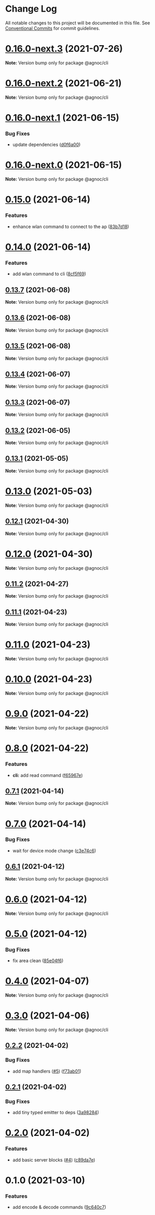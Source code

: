 # Change Log

All notable changes to this project will be documented in this file.
See [Conventional Commits](https://conventionalcommits.org) for commit guidelines.

# [0.16.0-next.3](https://github.com/adrigzr/agnoc/compare/v0.16.0-next.2...v0.16.0-next.3) (2021-07-26)

**Note:** Version bump only for package @agnoc/cli

# [0.16.0-next.2](https://github.com/adrigzr/agnoc/compare/v0.16.0-next.1...v0.16.0-next.2) (2021-06-21)

**Note:** Version bump only for package @agnoc/cli

# [0.16.0-next.1](https://github.com/adrigzr/agnoc/compare/v0.16.0-next.0...v0.16.0-next.1) (2021-06-15)

### Bug Fixes

- update dependencies ([d0f6a00](https://github.com/adrigzr/agnoc/commit/d0f6a0060804e5c91875e7028a19669776b49e18))

# [0.16.0-next.0](https://github.com/adrigzr/agnoc/compare/v0.15.0...v0.16.0-next.0) (2021-06-15)

**Note:** Version bump only for package @agnoc/cli

# [0.15.0](https://github.com/adrigzr/agnoc/compare/v0.14.0...v0.15.0) (2021-06-14)

### Features

- enhance wlan command to connect to the ap ([83b7d18](https://github.com/adrigzr/agnoc/commit/83b7d184616746b1f24c48a5d89c68dcbf33d838))

# [0.14.0](https://github.com/adrigzr/agnoc/compare/v0.13.7...v0.14.0) (2021-06-14)

### Features

- add wlan command to cli ([8cf5f69](https://github.com/adrigzr/agnoc/commit/8cf5f691583c7a03ecb55a269341159af5487d67))

## [0.13.7](https://github.com/adrigzr/agnoc/compare/v0.13.6...v0.13.7) (2021-06-08)

**Note:** Version bump only for package @agnoc/cli

## [0.13.6](https://github.com/adrigzr/agnoc/compare/v0.13.5...v0.13.6) (2021-06-08)

**Note:** Version bump only for package @agnoc/cli

## [0.13.5](https://github.com/adrigzr/agnoc/compare/v0.13.4...v0.13.5) (2021-06-08)

**Note:** Version bump only for package @agnoc/cli

## [0.13.4](https://github.com/adrigzr/agnoc/compare/v0.13.3...v0.13.4) (2021-06-07)

**Note:** Version bump only for package @agnoc/cli

## [0.13.3](https://github.com/adrigzr/agnoc/compare/v0.13.2...v0.13.3) (2021-06-07)

**Note:** Version bump only for package @agnoc/cli

## [0.13.2](https://github.com/adrigzr/agnoc/compare/v0.13.1...v0.13.2) (2021-06-05)

**Note:** Version bump only for package @agnoc/cli

## [0.13.1](https://github.com/adrigzr/agnoc/compare/v0.13.0...v0.13.1) (2021-05-05)

**Note:** Version bump only for package @agnoc/cli

# [0.13.0](https://github.com/adrigzr/agnoc/compare/v0.12.1...v0.13.0) (2021-05-03)

**Note:** Version bump only for package @agnoc/cli

## [0.12.1](https://github.com/adrigzr/agnoc/compare/v0.12.0...v0.12.1) (2021-04-30)

**Note:** Version bump only for package @agnoc/cli

# [0.12.0](https://github.com/adrigzr/agnoc/compare/v0.11.2...v0.12.0) (2021-04-30)

**Note:** Version bump only for package @agnoc/cli

## [0.11.2](https://github.com/adrigzr/agnoc/compare/v0.11.1...v0.11.2) (2021-04-27)

**Note:** Version bump only for package @agnoc/cli

## [0.11.1](https://github.com/adrigzr/agnoc/compare/v0.11.0...v0.11.1) (2021-04-23)

**Note:** Version bump only for package @agnoc/cli

# [0.11.0](https://github.com/adrigzr/agnoc/compare/v0.10.0...v0.11.0) (2021-04-23)

**Note:** Version bump only for package @agnoc/cli

# [0.10.0](https://github.com/adrigzr/agnoc/compare/v0.9.0...v0.10.0) (2021-04-23)

**Note:** Version bump only for package @agnoc/cli

# [0.9.0](https://github.com/adrigzr/agnoc/compare/v0.8.0...v0.9.0) (2021-04-22)

**Note:** Version bump only for package @agnoc/cli

# [0.8.0](https://github.com/adrigzr/agnoc/compare/v0.7.1...v0.8.0) (2021-04-22)

### Features

- **cli:** add read command ([f65967e](https://github.com/adrigzr/agnoc/commit/f65967ec11d7d606ff5034157e6aecc7cb7246a7))

## [0.7.1](https://github.com/adrigzr/agnoc/compare/v0.7.0...v0.7.1) (2021-04-14)

**Note:** Version bump only for package @agnoc/cli

# [0.7.0](https://github.com/adrigzr/agnoc/compare/v0.6.1...v0.7.0) (2021-04-14)

### Bug Fixes

- wait for device mode change ([c3e74c6](https://github.com/adrigzr/agnoc/commit/c3e74c679d9b42a6eaab87a414b882ca78875392))

## [0.6.1](https://github.com/adrigzr/agnoc/compare/v0.6.0...v0.6.1) (2021-04-12)

**Note:** Version bump only for package @agnoc/cli

# [0.6.0](https://github.com/adrigzr/agnoc/compare/v0.5.0...v0.6.0) (2021-04-12)

**Note:** Version bump only for package @agnoc/cli

# [0.5.0](https://github.com/adrigzr/agnoc/compare/v0.4.0...v0.5.0) (2021-04-12)

### Bug Fixes

- fix area clean ([85e04f6](https://github.com/adrigzr/agnoc/commit/85e04f63746ef6e116a9138b221f528f8d047191))

# [0.4.0](https://github.com/adrigzr/agnoc/compare/v0.3.0...v0.4.0) (2021-04-07)

**Note:** Version bump only for package @agnoc/cli

# [0.3.0](https://github.com/adrigzr/agnoc/compare/v0.2.2...v0.3.0) (2021-04-06)

**Note:** Version bump only for package @agnoc/cli

## [0.2.2](https://github.com/adrigzr/agnoc/compare/v0.2.1...v0.2.2) (2021-04-02)

### Bug Fixes

- add map handlers ([#5](https://github.com/adrigzr/agnoc/issues/5)) ([f73ab01](https://github.com/adrigzr/agnoc/commit/f73ab01dce9ec44e0d79e463411c8c75d981f41e))

## [0.2.1](https://github.com/adrigzr/agnoc/compare/v0.2.0...v0.2.1) (2021-04-02)

### Bug Fixes

- add tiny typed emitter to deps ([3a98284](https://github.com/adrigzr/agnoc/commit/3a98284e1bc6627082074c61f248e36afe3bd4c1))

# [0.2.0](https://github.com/adrigzr/agnoc/compare/v0.1.0...v0.2.0) (2021-04-02)

### Features

- add basic server blocks ([#4](https://github.com/adrigzr/agnoc/issues/4)) ([c89da7e](https://github.com/adrigzr/agnoc/commit/c89da7e33d6967496e2c58eba0f7f646c3a08712))

# 0.1.0 (2021-03-10)

### Features

- add encode & decode commands ([9c640c7](https://github.com/adrigzr/agnoc/commit/9c640c72eb2e28fb6ff934529aaed202350a3b21))
